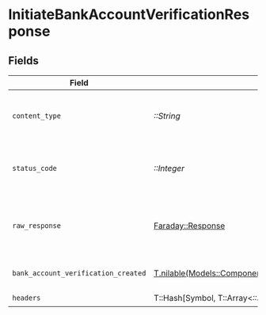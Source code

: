 # InitiateBankAccountVerificationResponse


## Fields

| Field                                                                                                                  | Type                                                                                                                   | Required                                                                                                               | Description                                                                                                            |
| ---------------------------------------------------------------------------------------------------------------------- | ---------------------------------------------------------------------------------------------------------------------- | ---------------------------------------------------------------------------------------------------------------------- | ---------------------------------------------------------------------------------------------------------------------- |
| `content_type`                                                                                                         | *::String*                                                                                                             | :heavy_check_mark:                                                                                                     | HTTP response content type for this operation                                                                          |
| `status_code`                                                                                                          | *::Integer*                                                                                                            | :heavy_check_mark:                                                                                                     | HTTP response status code for this operation                                                                           |
| `raw_response`                                                                                                         | [Faraday::Response](https://www.rubydoc.info/gems/faraday/Faraday/Response)                                            | :heavy_check_mark:                                                                                                     | Raw HTTP response; suitable for custom response parsing                                                                |
| `bank_account_verification_created`                                                                                    | [T.nilable(Models::Components::BankAccountVerificationCreated)](../../models/shared/bankaccountverificationcreated.md) | :heavy_minus_sign:                                                                                                     | The request completed successfully.                                                                                    |
| `headers`                                                                                                              | T::Hash[Symbol, T::Array<*::String*>]                                                                                  | :heavy_check_mark:                                                                                                     | N/A                                                                                                                    |